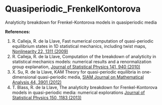 # Quasiperiodic_FrenkelKontorova
Analyticity breakdown for Frenkel-Kontorova models in quasiperiodic media

**References:**

1. R. Calleja, R. de la Llave, Fast numerical computation of quasi-periodic equilibrium states in 1D statistical mechanics, including twist maps, [Nonlinearity 22, 1311 (2009)](https://dx.doi.org/10.1088/0951-7715/22/6/004)
1. R. Calleja, R. de la Llave, Computation of the breakdown of analyticity in statistical mechanics models: numerical results and a renormalization group explanation, [Journal of Statistical Physics 141, 940 (2010)](https://dx.doi.org/10.1007/s10955-010-0085-7)
1. X. Su, R. de la Llave, KAM Theory for quasi-periodic equilibria in one-dimensional quasi-periodic media, [SIAM Journal on Mathematical Analysis 44, 3901 (2012)](https://doi.org/10.1137/12087160X)
1. T. Blass, R. de la Llave, The analyticity breakdown for Frenkel-Kontorova models in quasi-periodic media: numerical explorations [Journal of Statistical Physics 150, 1183 (2013)](https://dx.doi.org/10.1007/s10955-013-0718-8)
